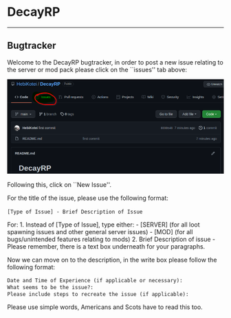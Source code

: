 # DecayRP

***

## Bugtracker

Welcome to the DecayRP bugtracker, in order to post a new issue relating to the server or mod pack please click on the ``issues'' tab above:

![Displaying Issues Tab](/Assets/issues.png)

Following this, click on ``New Issue''.

For the title of the issue, please use the following format:

`[Type of Issue] - Brief Description of Issue`

For:
	1. Instead of [Type of Issue], type either:
		- [SERVER] (for all loot spawning issues and other general server issues)
		- [MOD] (for all bugs/unintended features relating to mods)
	2. Brief Description of issue - Please remember, there is a text box underneath for your paragraphs.

Now we can move on to the description, in the write box please follow the following format:

	Date and Time of Experience (if applicable or necessary):
	What seems to be the issue?:
	Please include steps to recreate the issue (if applicable):

Please use simple words, Americans and Scots have to read this too.
